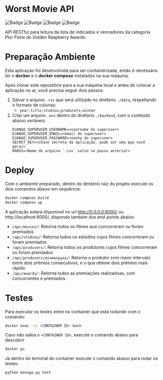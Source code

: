 # Worst Movie API
![Badge](https://img.shields.io/static/v1?label=Django&message=5.2&color=red&style=flat&logo=Django) ![Badge](https://img.shields.io/static/v1?label=DjangoREST&message=3.16.0&color=red&style=flat&logo=DjangoREST) ![Badge](https://img.shields.io/static/v1?label=Docker&message=container&color=blue&style=flat&logo=Docker) 
![Badge](https://img.shields.io/static/v1?label=Status&message=completo&color=brightgreen&style=flat)

API RESTful para leitura da lista de indicados e vencedores da categoria Pior Filme do Golden Raspberry Awards.

# Preparação Ambiente
Esta aplicação foi desenvolvida para ser containerizada, então é necessário ter o **docker** e o **docker compose** instalados na sua máquina.

Após clonar este repositório para a sua máquina local e antes de colocar a aplicação no ar, você precisa seguir dois passos:
 1. Salvar o arquivo `.csv` que será utilizado no diretório `./data`, respeitando o formato de colunas: 
     - `year;title;studios;producers;winner`
 2. Criar um arquivo `.env` dentro do diretório `./backend`, com o conteúdo abaixo variáveis:
    ```
    DJANGO_SUPERUSER_USERNAME=<username do superuser>
    DJANGO_SUPERUSER_EMAIL=<email do superuser>
    DJANGO_SUPERUSER_PASSWORD=<senha do superuser>
    SECRET_KEY=<chave secreta da aplicação, pode ser uma que você gerar>
    DADOS=<Nome do arquivo `.csv` salvo no passo anterior>
    ```

# Deploy
Com o ambiente preparado, dentro do diretório raiz do projeto execute os dois comandos abaixo em sequência:

```bash
docker compose build
docker compose up
```

A aplicação estará disponível no url http://0.0.0.0:8000/ ou http://localhost:8000/, dispondo também dos end-points abaixo:
 - `/api/movies/`: Retorna todos os filmes que concorreram ou foram premiados
 - `/api/studios/`: Retorna todos os estúdios cujos filmes concorreram ou foram premiados
 - `/api/producers/`: Retorna todos os produtores cujos filmes concorreram ou foram premiados
 - `/api/producers/minmaxpyai/`: Retorna o produtor com maior intervalo entre dois prêmios consecutivos, e o que obteve dois prêmios mais rápido
 - `/api/awards/`: Retorna todos as premiações realizadoas, com concorrentes e premiados.

# Testes
Para executar os testes entre no container que está rodando com o comando:
```bash
docker exec -it <CONTAINER ID> bash
```
Caso não saiba o `<CONTAINER ID>`, execute o comando abaixo para descobrir
```bash
docker ps
```
Já dentro do terminal do container execute o comando abaixo para rodar os testes:
```python
python manage.py test
```
